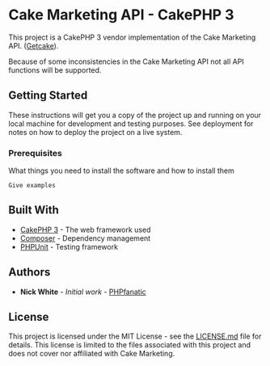 # Cake Marketing API - CakePHP 3

This project is a CakePHP 3 vendor implementation of the Cake Marketing API. ([Getcake](http://getcake.com/)).

Because of some inconsistencies in the Cake Marketing API not all API functions will be supported.

## Getting Started

These instructions will get you a copy of the project up and running on your local machine for development and testing purposes. See deployment for notes on how to deploy the project on a live system.

### Prerequisites

What things you need to install the software and how to install them

```
Give examples
```

## Built With

* [CakePHP 3](https://cakephp.org/) - The web framework used
* [Composer](https://getcomposer.org/) - Dependency management
* [PHPUnit](https://phpunit.de/) - Testing framework

## Authors

* **Nick White** - *Initial work* - [PHPfanatic](https://github.com/PHPfanatic)

## License

This project is licensed under the MIT License - see the [LICENSE.md](LICENSE.md) file for details.
This license is limited to the files associated with this project and does not cover nor affiliated with
Cake Marketing.
